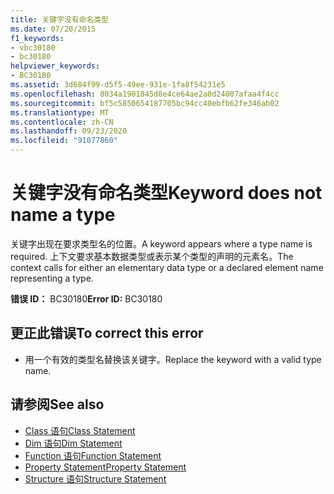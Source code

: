 ```yaml
---
title: 关键字没有命名类型
ms.date: 07/20/2015
f1_keywords:
- vbc30180
- bc30180
helpviewer_keywords:
- BC30180
ms.assetid: 3d684f99-d5f5-49ee-931e-1fa8f54231e5
ms.openlocfilehash: 8034a1901845d8e4ce64ae2a0d24007afaa4f4cc
ms.sourcegitcommit: bf5c5850654187705bc94cc40ebfb62fe346ab02
ms.translationtype: MT
ms.contentlocale: zh-CN
ms.lasthandoff: 09/23/2020
ms.locfileid: "91077860"
---
```

# <a name="keyword-does-not-name-a-type"></a><span data-ttu-id="9424e-102">关键字没有命名类型</span><span class="sxs-lookup"><span data-stu-id="9424e-102">Keyword does not name a type</span></span>

<span data-ttu-id="9424e-103">关键字出现在要求类型名的位置。</span><span class="sxs-lookup"><span data-stu-id="9424e-103">A keyword appears where a type name is required.</span></span> <span data-ttu-id="9424e-104">上下文要求基本数据类型或表示某个类型的声明的元素名。</span><span class="sxs-lookup"><span data-stu-id="9424e-104">The context calls for either an elementary data type or a declared element name representing a type.</span></span>  
  
 <span data-ttu-id="9424e-105">**错误 ID：** BC30180</span><span class="sxs-lookup"><span data-stu-id="9424e-105">**Error ID:** BC30180</span></span>  
  
## <a name="to-correct-this-error"></a><span data-ttu-id="9424e-106">更正此错误</span><span class="sxs-lookup"><span data-stu-id="9424e-106">To correct this error</span></span>  
  
- <span data-ttu-id="9424e-107">用一个有效的类型名替换该关键字。</span><span class="sxs-lookup"><span data-stu-id="9424e-107">Replace the keyword with a valid type name.</span></span>  
  
## <a name="see-also"></a><span data-ttu-id="9424e-108">请参阅</span><span class="sxs-lookup"><span data-stu-id="9424e-108">See also</span></span>

- [<span data-ttu-id="9424e-109">Class 语句</span><span class="sxs-lookup"><span data-stu-id="9424e-109">Class Statement</span></span>](../language-reference/statements/class-statement.md)
- [<span data-ttu-id="9424e-110">Dim 语句</span><span class="sxs-lookup"><span data-stu-id="9424e-110">Dim Statement</span></span>](../language-reference/statements/dim-statement.md)
- [<span data-ttu-id="9424e-111">Function 语句</span><span class="sxs-lookup"><span data-stu-id="9424e-111">Function Statement</span></span>](../language-reference/statements/function-statement.md)
- [<span data-ttu-id="9424e-112">Property Statement</span><span class="sxs-lookup"><span data-stu-id="9424e-112">Property Statement</span></span>](../language-reference/statements/property-statement.md)
- [<span data-ttu-id="9424e-113">Structure 语句</span><span class="sxs-lookup"><span data-stu-id="9424e-113">Structure Statement</span></span>](../language-reference/statements/structure-statement.md)
